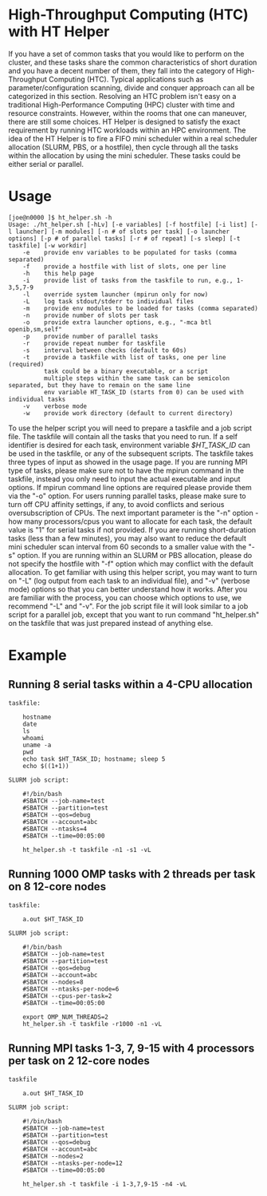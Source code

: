 # High-Throughput Computing (HTC) with HT Helper
If you have a set of common tasks that you would like to perform on the cluster,
and these tasks share the common characteristics of short duration and you have
a decent number of them, they fall into the category of High-Throughput
Computing (HTC). Typical applications such as parameter/configuration scanning,
divide and conquer approach can all be categorized in this section. Resolving an
HTC problem isn't easy on a traditional High-Performance Computing (HPC) cluster
with time and resource constraints. However, within the rooms that one can
maneuver, there are still some choices. HT Helper is designed to satisfy the
exact requirement by running HTC workloads within an HPC environment. The idea
of the HT Helper is to fire a FIFO mini scheduler within a real scheduler
allocation (SLURM, PBS, or a hostfile), then cycle through all the tasks within
the allocation by using the mini scheduler. These tasks could be either serial
or parallel.

# Usage
```
[joe@n0000 ]$ ht_helper.sh -h
Usage: ./ht_helper.sh [-hLv] [-e variables] [-f hostfile] [-i list] [-l launcher] [-m modules] [-n # of slots per task] [-o launcher options] [-p # of parallel tasks] [-r # of repeat] [-s sleep] [-t taskfile] [-w workdir]
    -e    provide env variables to be populated for tasks (comma separated)
    -f    provide a hostfile with list of slots, one per line
    -h    this help page
    -i    provide list of tasks from the taskfile to run, e.g., 1-3,5,7-9
    -l    override system launcher (mpirun only for now)
    -L    log task stdout/stderr to individual files
    -m    provide env modules to be loaded for tasks (comma separated)
    -n    provide number of slots per task
    -o    provide extra launcher options, e.g., "-mca btl openib,sm,self"
    -p    provide number of parallel tasks
    -r    provide repeat number for taskfile
    -s    interval between checks (default to 60s)
    -t    provide a taskfile with list of tasks, one per line (required)
          task could be a binary executable, or a script
          multiple steps within the same task can be semicolon separated, but they have to remain on the same line
          env variable HT_TASK_ID (starts from 0) can be used with individual tasks
    -v    verbose mode
    -w    provide work directory (default to current directory)
```

To use the helper script you will need to prepare a taskfile and a job script
file. The taskfile will contain all the tasks that you need to run. If a self
identifier is desired for each task, environment variable *$HT_TASK_ID* can be
used in the taskfile, or any of the subsequent scripts. The taskfile takes three
types of input as showed in the usage page. If you are running MPI type of
tasks, please make sure not to have the mpirun command in the taskfile, instead
you only need to input the actual executable and input options. If mpirun
command line options are required please provide them via the "-o" option. For
users running parallel tasks, please make sure to turn off CPU affinity
settings, if any, to avoid conflicts and serious oversubscription of CPUs. The
next important parameter is the "-n" option - how many processors/cpus you want
to allocate for each task, the default value is "1" for serial tasks if not
provided. If you are running short-duration tasks (less than a few minutes), you
may also want to reduce the default mini scheduler scan interval from 60 seconds
to a smaller value with the "-s" option. If you are running within an SLURM or
PBS allocation, please do not specify the hostfile with "-f" option which may
conflict with the default allocation. To get familiar with using this helper
script, you may want to turn on "-L" (log output from each task to an individual
file), and "-v" (verbose mode) options so that you can better understand how it
works. After you are familiar with the process, you can choose which options to
use, we recommend "-L" and "-v". For the job script file it will look similar to
a job script for a parallel job, except that you want to run command
"ht_helper.sh" on the taskfile that was just prepared instead of anything else.

# Example
## Running 8 serial tasks within a 4-CPU allocation

    taskfile:
```
    hostname
    date
    ls
    whoami
    uname -a
    pwd
    echo task $HT_TASK_ID; hostname; sleep 5
    echo $((1+1))
```

    SLURM job script:
```
    #!/bin/bash
    #SBATCH --job-name=test
    #SBATCH --partition=test
    #SBATCH --qos=debug
    #SBATCH --account=abc
    #SBATCH --ntasks=4
    #SBATCH --time=00:05:00

    ht_helper.sh -t taskfile -n1 -s1 -vL
```

## Running 1000 OMP tasks with 2 threads per task on 8 12-core nodes

    taskfile:
```
    a.out $HT_TASK_ID
```

    SLURM job script:
```
    #!/bin/bash
    #SBATCH --job-name=test
    #SBATCH --partition=test
    #SBATCH --qos=debug
    #SBATCH --account=abc
    #SBATCH --nodes=8
    #SBATCH --ntasks-per-node=6
    #SBATCH --cpus-per-task=2
    #SBATCH --time=00:05:00

    export OMP_NUM_THREADS=2
    ht_helper.sh -t taskfile -r1000 -n1 -vL
```

## Running MPI tasks 1-3, 7, 9-15 with 4 processors per task on 2 12-core nodes

    taskfile
```
    a.out $HT_TASK_ID
```

    SLURM job script:
```
    #!/bin/bash
    #SBATCH --job-name=test
    #SBATCH --partition=test
    #SBATCH --qos=debug
    #SBATCH --account=abc
    #SBATCH --nodes=2
    #SBATCH --ntasks-per-node=12
    #SBATCH --time=00:05:00

    ht_helper.sh -t taskfile -i 1-3,7,9-15 -n4 -vL
```
